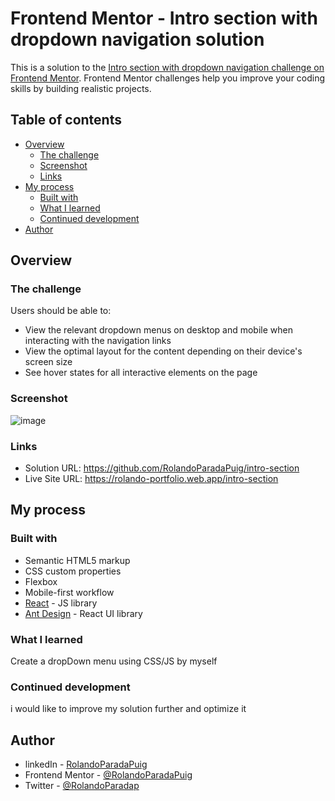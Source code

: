 # Frontend Mentor - Intro section with dropdown navigation solution

This is a solution to the [Intro section with dropdown navigation challenge on Frontend Mentor](https://www.frontendmentor.io/challenges/intro-section-with-dropdown-navigation-ryaPetHE5). Frontend Mentor challenges help you improve your coding skills by building realistic projects. 

## Table of contents

- [Overview](#overview)
  - [The challenge](#the-challenge)
  - [Screenshot](#screenshot)
  - [Links](#links)
- [My process](#my-process)
  - [Built with](#built-with)
  - [What I learned](#what-i-learned)
  - [Continued development](#continued-development)
- [Author](#author)


## Overview

### The challenge

Users should be able to:

- View the relevant dropdown menus on desktop and mobile when interacting with the navigation links
- View the optimal layout for the content depending on their device's screen size
- See hover states for all interactive elements on the page

### Screenshot

![image](https://user-images.githubusercontent.com/33847751/173414157-81306e6b-347f-4663-9e87-8850be106061.png)


### Links

- Solution URL: https://github.com/RolandoParadaPuig/intro-section
- Live Site URL: https://rolando-portfolio.web.app/intro-section

## My process

### Built with

- Semantic HTML5 markup
- CSS custom properties
- Flexbox
- Mobile-first workflow
- [React](https://reactjs.org/) - JS library
- [Ant Design](https://ant.deign/) - React UI library

### What I learned

Create a dropDown menu using CSS/JS by myself

### Continued development

i would like to improve my solution further and optimize it

## Author

- linkedIn - [RolandoParadaPuig](https://www.linkedin.com/in/rolando-parada-puig)
- Frontend Mentor - [@RolandoParadaPuig](https://www.frontendmentor.io/profile/RolandoParadaPuig)
- Twitter - [@RolandoParadap](https://twitter.com/RolandoParadap)

